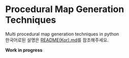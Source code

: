 # Procedural Map Generation Techniques

Multi procedural map generation techniques in python  
한국어로된 설명은 [README(Kor).md](README.md)를 참조해주세요.  

**Work in progress**

